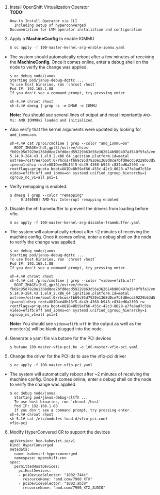 <!-- GNU Affero General Public License v3.0 or later (see COPYING or https://www.gnu.org/licenses/agpl.txt) -->

1. Install OpenShift Virtualization Operator  
    **TODO:**
    ```
    How-to Install Operator via CLI
      Including setup of hyperconverged
    Documentation for LVM operator installation and configuration
    ```


2. Apply a **MachineConfig** to enable IOMMU
    ```bash
    $ oc apply -f 100-master-kernel-arg-enable-iommu.yaml
    ```

  + The system should automatically reboot after a few minutes of receiving the **MachineConfig**. Once it comes online, enter a debug shell on the node to verify the change was applied.

    ```
    $ oc debug node/janus
    Starting pod/janus-debug-dqttc ...
    To use host binaries, run `chroot /host`
    Pod IP: 192.168.1.88
    If you don't see a command prompt, try pressing enter.
    
    sh-4.4# chroot /host
    sh-4.4# dmesg | grep -i -e DMAR -e IOMMU
    ```
    **Note:** You should see several lines of output and most importantly `AMD-Vi: AMD IOMMUv2 loaded and initialized`.

  + Also verify that the kernel arguments were updated by looking for `amd_iommu=on`.

    ```
    sh-4.4# cat /proc/cmdline | grep --color "amd_iommu=on"
      BOOT_IMAGE=(hd1,gpt3)/ostree/rhcos-fb69c95d7920e1368d0ce7bfd0ecd59229b63d56e362614b980497a3540f9fa3/vmlinuz-5.14.0-284.43.1.el9_2.x86_64 ignition.platform.id=metal ostree=/ostree/boot.0/rhcos/fb69c95d7920e1368d0ce7bfd0ecd59229b63d56e362614b980497a3540f9fa3/0 ip=eno1:dhcp root=UUID=e48b13f5-dc49-4368-b943-c834ed6a2f03 rw rootflags=prjquota boot=UUID=8b59af66-455c-42c3-8628-a7fe8ad7c58e video=efifb:off amd_iommu=on systemd.unified_cgroup_hierarchy=1 cgroup_no_v1=all psi=1
    ```

  + Verify remapping is enabled.

    ```
    $ dmesg | grep --color "remapping"
    [    0.346080] AMD-Vi: Interrupt remapping enabled
    ```


3. Disable the efi framebuffer to prevent the drivers from loading before vfio.

    ```
    $ oc apply -f 100-master-kernel-arg-disable-framebuffer.yaml
    ```

  + The system will automatically reboot after ~2 minutes of receiving the machine config. Once it comes online, enter a debug shell on the node to verify the change was applied.

    ```
    $ oc debug node/janus
    Starting pod/janus-debug-dqttc ...
    To use host binaries, run `chroot /host`
    Pod IP: 192.168.1.88
    If you don't see a command prompt, try pressing enter.

    sh-4.4# chroot /host
    sh-4.4# cat /proc/cmdline | grep --color "video=efifb:off"
      BOOT_IMAGE=(hd1,gpt3)/ostree/rhcos-fb69c95d7920e1368d0ce7bfd0ecd59229b63d56e362614b980497a3540f9fa3/vmlinuz-5.14.0-284.43.1.el9_2.x86_64 ignition.platform.id=metal ostree=/ostree/boot.0/rhcos/fb69c95d7920e1368d0ce7bfd0ecd59229b63d56e362614b980497a3540f9fa3/0 ip=eno1:dhcp root=UUID=e48b13f5-dc49-4368-b943-c834ed6a2f03 rw rootflags=prjquota boot=UUID=8b59af66-455c-42c3-8628-a7fe8ad7c58e video=efifb:off amd_iommu=on systemd.unified_cgroup_hierarchy=1 cgroup_no_v1=all psi=1
    ```

    **Note:** You should see `video=efifb:off` in the output as well as the monitor(s) will be blank plugged into the node.


4. Generate a yaml file via butane for the PCI devices

    ```
    $ butane 100-master-vfio-pci.bu -o 100-master-vfio-pci.yaml
    ```

5. Change the driver for the PCI ids to use the vfio-pci driver

    ```
    $ oc apply -f 100-master-vfio-pci.yaml
    ```

  + The system will automatically reboot after ~2 minutes of receiving the machine config. Once it comes online, enter a debug shell on the node to verify the change was applied.

    ```
    $ oc debug node/janus
      Starting pod/janus-debug-cltfh ...
      To use host binaries, run `chroot /host`
      Pod IP: 192.168.1.88
      If you don't see a command prompt, try pressing enter.
    sh-4.4# chroot /host
    sh-5.1# cat /etc/modules-load.d/vfio-pci.conf
    vfio-pci
    ```

6. Modify HyperConvered CR to support the devices
    ```
    apiVersion: hco.kubevirt.io/v1
    kind: HyperConverged
    metadata:
      name: kubevirt-hyperconverged
      namespace: openshift-cnv
    spec:
      permittedHostDevices:
        pciHostDevices:
        - pciDeviceSelector: "1002:744c"
          resourceName: "amd.com/7900_XTX"
        - pciDeviceSelector: "1002:ab30"
          resourceName: "amd.com/7900_XTX_AUDIO"
    ```

